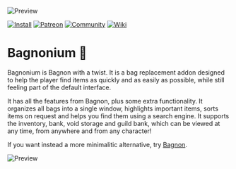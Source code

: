 ![Preview](https://jaliborc.com/media/addons/large/bagnonium/offline.webp)

[![Install](https://img.shields.io/badge/install-curseforge-f16436)](https://www.curseforge.com/wow/addons/bagnonium)
[![Patreon](https://img.shields.io/badge/news-patreon-ff424d)](https://www.patreon.com/jaliborc)
[![Community](https://img.shields.io/badge/community-discord-5865F2)](https://bit.ly/discord-jaliborc)
[![Wiki](https://img.shields.io/badge/documentation-wiki-blue)](https://github.com/Jaliborc/BagBrother/wiki)

# Bagnonium :handbag:
Bagnonium is Bagnon with a twist. It is a bag replacement addon designed to help the player find items as quickly and as easily as possible, while still feeling part of the default interface.

It has all the features from Bagnon, plus some extra functionality. It organizes all bags into a single window, highlights important items, sorts items on request and helps you find them using a search engine. It supports the inventory, bank, void storage and guild bank, which can be viewed at any time, from anywhere and from any character!
    
If you want instead a more minimalitic alternative, try [Bagnon](https://www.curseforge.com/wow/addons/bagnon).

![Preview](https://jaliborc.com/media/addons/large/bagnonium/warband.webp#1)
